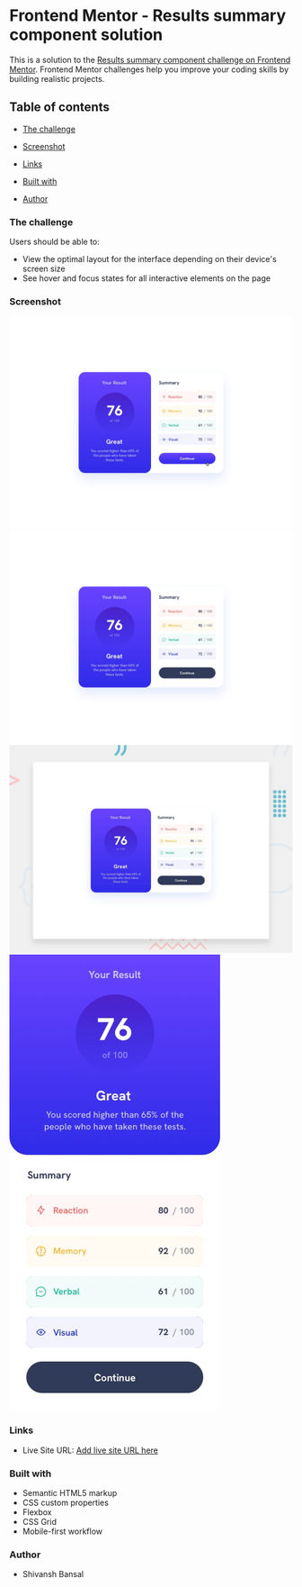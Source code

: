 # Frontend Mentor - Results summary component solution

This is a solution to the [Results summary component challenge on Frontend Mentor](https://www.frontendmentor.io/challenges/results-summary-component-CE_K6s0maV). Frontend Mentor challenges help you improve your coding skills by building realistic projects. 

## Table of contents


  - [The challenge](#the-challenge)
  - [Screenshot](#screenshot)
  - [Links](#links)

  - [Built with](#built-with)
- [Author](#author)




### The challenge

Users should be able to:

- View the optimal layout for the interface depending on their device's screen size
- See hover and focus states for all interactive elements on the page

### Screenshot

![](/design/active-states.jpg)
![](/design/desktop-design.jpg)
![](/design/desktop-preview.jpg)
![](/design/mobile-design.jpg)



### Links

- Live Site URL: [Add live site URL here](https://iamshivanshcoder.github.io/results-summary-component-main/)



### Built with

- Semantic HTML5 markup
- CSS custom properties
- Flexbox
- CSS Grid
- Mobile-first workflow



### Author
 - Shivansh Bansal 
